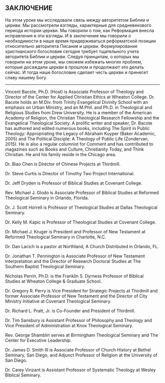## ЗАКЛЮЧЕНИЕ

На этом уроке мы исследовали связь между авторитетом Библии и церкви. Мы рассмотрели взгляды, характерные для средневекового периода истории церкви. Мы говорили о том, как Реформация внесла исправления в эти взгляды. И в заключение мы говорили о необходимости в наше время придерживаться реформатской позиции относительно авторитета Писания и церкви.
Формулирование христианского богословия сегодня требует тщательного учета авторитета Библии и церкви. Следуя принципам, о которых мы говорили на этом уроке, мы сможем избежать многих проблем, которые досаждали церкви в прошлом и продолжают это делать сейчас. И тогда наше богословие сделает честь церкви и принесет славу нашему Богу.
 
-------


Vincent Bacote, Ph.D. (Host) is Associate Professor of Theology and Director of the Center for Applied Christian Ethics at Wheaton College. Dr. Bacote holds an M.Div. from Trinity Evangelical Divinity School with an emphasis on Urban Ministry, and an M.Phil. and Ph.D. in Theological and Religious Studies from Drew University. He is a member of the American Academy of Religion, the Christian Theological Research Fellowship and the Evangelical Theological Society. A prolific writer and speaker, Dr. Bacote has authored and edited numerous books, including The Spirit in Public Theology: Appropriating the Legacy of Abraham Kuyper (Baker Academic, 2005) and The Political Disciple: A Theology of Public Life (Zondervan, 2015). He is also a regular columnist for Comment and has contributed to magazines such as Books and Culture, Christianity Today, and Think Christian. He and his family reside in the Chicago area.


Dr. Biao Chen is Director of Chinese Projects at Thirdmill.

Dr. Steve Curtis is Director of Timothy Two Project International.

Dr. Jeff Dryden is Professor of Biblical Studies at Covenant College.

Rev. Michael J. Glodo is Associate Professor of Biblical Studies at Reformed Theological Seminary in Orlando, Florida.

Dr. J. Scott Horrell is Professor of Theological Studies at Dallas Theological Seminary.

Dr. Kelly M. Kapic is Professor of Theological Studies at Covenant College.

Dr. Michael J. Kruger is President and Professor of New Testament at Reformed Theological Seminary in Charlotte, N.C.

Dr. Dan Lacich is a pastor at Northland, A Church Distributed in Orlando, FL.

Dr. Jonathan T. Pennington is Associate Professor of New Testament Interpretation and the Director of Research Doctoral Studies at The Southern Baptist Theological Seminary.

Nicholas Perrin, Ph.D. is the Franklin S. Dyrness Professor of Biblical Studies at Wheaton College & Graduate School.

Dr. Gregory R. Perry is Vice President for Strategic Projects at Thirdmill and former Associate Professor of New Testament and the Director of City Ministry Initiative at Covenant Theological Seminary.

Dr. Richard L. Pratt, Jr. is Co-Founder and President of Thirdmill.

Dr. Tim Sansbury is Assistant Professor of Philosophy and Theology and Vice President of Administration at Knox Theological Seminary.

Rev. George Shamblin serves at Birmingham Theological Seminary and The Center for Executive Leadership.

Dr. James D. Smith III is Associate Professor of Church History at Bethel Seminary, San Diego, and Adjunct Professor of Religion at the University of San Diego.

Dr. Carey Vinzant is Assistant Professor of Systematic Theology at Wesley Biblical Seminary.
